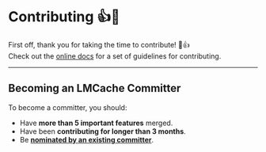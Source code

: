 # Contributing 👍🎉

First off, thank you for taking the time to contribute! 🎉👍  
Check out the [online docs](https://docs.lmcache.ai/developer_guide/contributing.html) for a set of guidelines for contributing.

---

## Becoming an LMCache Committer

To become a committer, you should:

- Have **more than 5 important features** merged.
- Have been **contributing for longer than 3 months**.
- Be [**nominated by an existing committer**](MAINTAINERS.md).